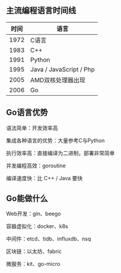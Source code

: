 ## 主流编程语言时间线

| 时间 | 语言                    |
| ---- | ----------------------- |
| 1972 | C语言                   |
| 1983 | C++                     |
| 1991 | Python                  |
| 1995 | Java / JavaScript / Php |
| 2005 | AMD双核处理器出现       |
| 2006 | Go                      |



## Go语言优势

语法简单：开发效率高

集成各种语言的优势：大量参考C与Python

执行效率高：直接编译为二进制，部署非常简单

并发编程高效：goroutine

编译速度快：比 C++ / Java 要快



## Go能做什么

Web开发：gin、beego

容器虚拟化：docker、k8s

中间件：etcd、tidb、influxdb、nsq

区块链：以太坊、fabric

微服务：kit、go-micro